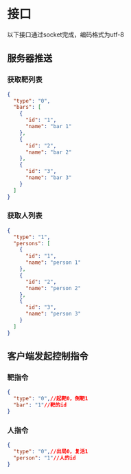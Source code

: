 # 接口

以下接口通过socket完成，编码格式为utf-8

## 服务器推送

### 获取靶列表

```json {.line-numbers}
{
  "type": "0",
  "bars": [
    {
      "id": "1",
      "name": "bar 1"
    },
    {
      "id": "2",
      "name": "bar 2"
    },
    {
      "id": "3",
      "name": "bar 3"
    }
  ]
}

```
### 获取人列表

```json {.line-numbers}
{
  "type": "1",
  "persons": [
    {
      "id": "1",
      "name": "person 1"
    },
    {
      "id": "2",
      "name": "person 2"
    },
    {
      "id": "3",
      "name": "person 3"
    }
  ]
}

```

## 客户端发起控制指令

### 靶指令

```json {.line-numbers}
{
  "type": "0",//起靶0，倒靶1
  "bar": "1"//靶的id
}

```
### 人指令

```json {.line-numbers}
{
  "type": "0",//出局0，复活1
  "person": "1"//人的id
}

```